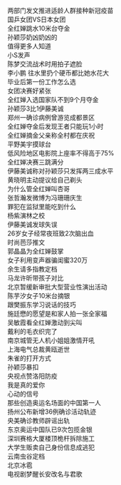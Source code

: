 两部门发文推进适龄人群接种新冠疫苗  
国乒女团VS日本女团  
全红婵跳水10米台夺金  
孙颖莎奶凶奶凶的  
值得更多人知道  
小S发声  
陈梦交流战术时用拍子遮脸  
李小鹏 往水里扔个硬币都比她水花大  
毕业后第一份工作怎么选  
女团决赛好紧张  
全红婵入选国家队不到9个月夺金  
孙颖莎3比1伊藤美诚  
郑州一确诊病例曾游览成都景区  
全红婵夺金后发现王者只能玩1小时  
全红婵摘金父亲称全村都在庆祝  
平野美宇摸球台  
低风险地区电影院上座率不得高于75%  
全红婵决赛三跳满分  
伊藤美诚称对孙颖莎只发挥两三成水平  
黄晓明主动提议给自己剃头  
为什么管全红婵叫杏哥  
张哲瀚发微博为冯珊珊庆生  
罪犯在监狱里能吃到什么  
杨紫演林之校  
伊藤美诚发球失误  
26岁女子经常夜班致2次脑出血  
时尚芭莎推文  
郭晶晶为全红婵鼓掌  
女子利用变声器骗闺蜜320万  
余生请多指教定档  
马龙许昕带孩子对比  
北京暂缓新审批大型营业性演出活动  
陈芋汐女子10米台摘银  
跟樊振东学习说话的技巧  
施廷懋的愿望是和家人拍一张全家福  
吴敏霞看全红婵激动到尖叫  
戴利的毛衣织完了  
南京城管无人机小姐姐激情开吼  
上海电气总裁黄瓯逝世  
朱雀的打开方式  
孙颖莎暴扣  
央视点赞洛阳防疫  
我是真的爱你  
心动的信号  
那些创造奥运名场面的中国第一人  
扬州公布新增36例确诊活动轨迹  
央美确诊教师辟谣出轨  
东京奥运中国队已9次包揽金银  
深圳赛格大厦楼顶桅杆拆除施工  
大学生贩卖自己身份信息成逃犯  
云南虫谷定档  
北京冰雹  
电视剧梦醒长安改名与君歌  
